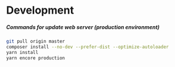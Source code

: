 # Development

##### Commands for update web server (production environment)
```bash
git pull origin master
composer install --no-dev --prefer-dist --optimize-autoloader
yarn install
yarn encore production
```
